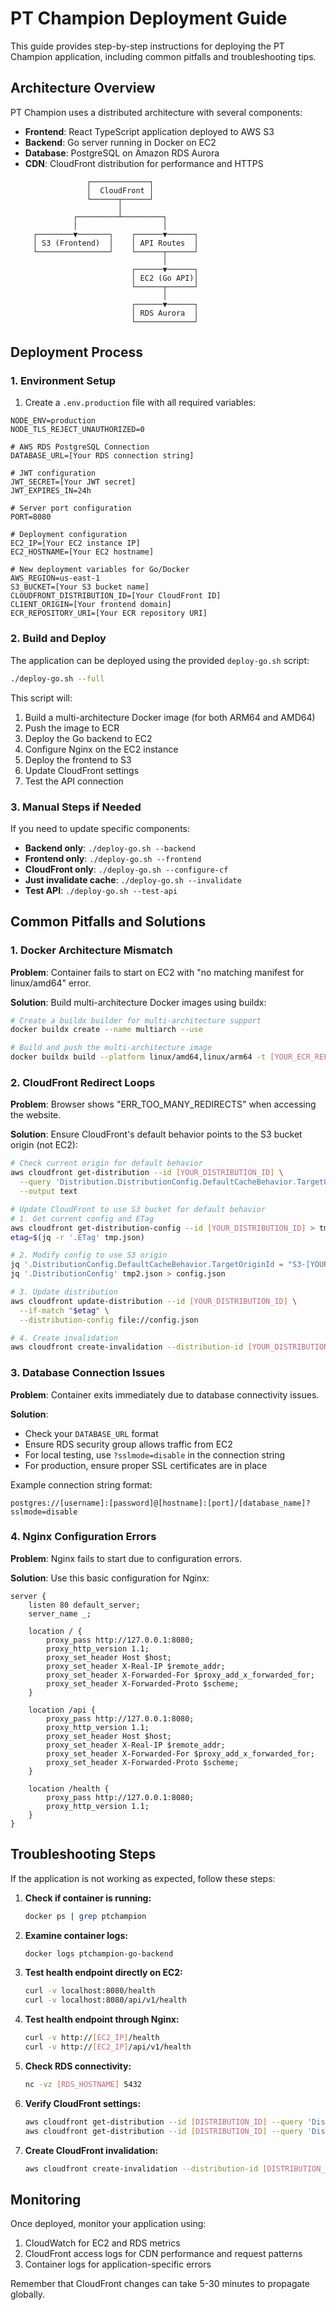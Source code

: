 # PT Champion Deployment Guide

This guide provides step-by-step instructions for deploying the PT Champion application, including common pitfalls and troubleshooting tips.

## Architecture Overview

PT Champion uses a distributed architecture with several components:

- **Frontend**: React TypeScript application deployed to AWS S3
- **Backend**: Go server running in Docker on EC2
- **Database**: PostgreSQL on Amazon RDS Aurora
- **CDN**: CloudFront distribution for performance and HTTPS

```
                 ┌─────────────┐
                 │  CloudFront │
                 └──────┬──────┘
                        │
              ┌─────────┴─────────┐
              │                   │
     ┌────────▼───────┐    ┌──────▼──────┐
     │ S3 (Frontend)  │    │ API Routes  │
     └────────────────┘    └──────┬──────┘
                                  │
                           ┌──────▼──────┐
                           │ EC2 (Go API)│
                           └──────┬──────┘
                                  │
                           ┌──────▼──────┐
                           │ RDS Aurora  │
                           └─────────────┘
```

## Deployment Process

### 1. Environment Setup

1. Create a `.env.production` file with all required variables:

```
NODE_ENV=production
NODE_TLS_REJECT_UNAUTHORIZED=0

# AWS RDS PostgreSQL Connection
DATABASE_URL=[Your RDS connection string]

# JWT configuration
JWT_SECRET=[Your JWT secret]
JWT_EXPIRES_IN=24h

# Server port configuration
PORT=8080

# Deployment configuration
EC2_IP=[Your EC2 instance IP]
EC2_HOSTNAME=[Your EC2 hostname]

# New deployment variables for Go/Docker
AWS_REGION=us-east-1
S3_BUCKET=[Your S3 bucket name]
CLOUDFRONT_DISTRIBUTION_ID=[Your CloudFront ID]
CLIENT_ORIGIN=[Your frontend domain]
ECR_REPOSITORY_URI=[Your ECR repository URI]
```

### 2. Build and Deploy

The application can be deployed using the provided `deploy-go.sh` script:

```bash
./deploy-go.sh --full
```

This script will:
1. Build a multi-architecture Docker image (for both ARM64 and AMD64)
2. Push the image to ECR
3. Deploy the Go backend to EC2
4. Configure Nginx on the EC2 instance
5. Deploy the frontend to S3
6. Update CloudFront settings
7. Test the API connection

### 3. Manual Steps if Needed

If you need to update specific components:

- **Backend only**: `./deploy-go.sh --backend`
- **Frontend only**: `./deploy-go.sh --frontend`
- **CloudFront only**: `./deploy-go.sh --configure-cf`
- **Just invalidate cache**: `./deploy-go.sh --invalidate`
- **Test API**: `./deploy-go.sh --test-api`

## Common Pitfalls and Solutions

### 1. Docker Architecture Mismatch

**Problem**: Container fails to start on EC2 with "no matching manifest for linux/amd64" error.

**Solution**: Build multi-architecture Docker images using buildx:

```bash
# Create a buildx builder for multi-architecture support
docker buildx create --name multiarch --use

# Build and push the multi-architecture image
docker buildx build --platform linux/amd64,linux/arm64 -t [YOUR_ECR_REPOSITORY_URI]:latest --push .
```

### 2. CloudFront Redirect Loops

**Problem**: Browser shows "ERR_TOO_MANY_REDIRECTS" when accessing the website.

**Solution**: Ensure CloudFront's default behavior points to the S3 bucket origin (not EC2):

```bash
# Check current origin for default behavior
aws cloudfront get-distribution --id [YOUR_DISTRIBUTION_ID] \
  --query 'Distribution.DistributionConfig.DefaultCacheBehavior.TargetOriginId' \
  --output text

# Update CloudFront to use S3 bucket for default behavior
# 1. Get current config and ETag
aws cloudfront get-distribution-config --id [YOUR_DISTRIBUTION_ID] > tmp.json
etag=$(jq -r '.ETag' tmp.json)

# 2. Modify config to use S3 origin
jq '.DistributionConfig.DefaultCacheBehavior.TargetOriginId = "S3-[YOUR_BUCKET_NAME]"' tmp.json > tmp2.json
jq '.DistributionConfig' tmp2.json > config.json

# 3. Update distribution
aws cloudfront update-distribution --id [YOUR_DISTRIBUTION_ID] \
  --if-match "$etag" \
  --distribution-config file://config.json

# 4. Create invalidation
aws cloudfront create-invalidation --distribution-id [YOUR_DISTRIBUTION_ID] --paths "/*"
```

### 3. Database Connection Issues

**Problem**: Container exits immediately due to database connectivity issues.

**Solution**: 
- Check your `DATABASE_URL` format
- Ensure RDS security group allows traffic from EC2
- For local testing, use `?sslmode=disable` in the connection string
- For production, ensure proper SSL certificates are in place

Example connection string format:
```
postgres://[username]:[password]@[hostname]:[port]/[database_name]?sslmode=disable
```

### 4. Nginx Configuration Errors

**Problem**: Nginx fails to start due to configuration errors.

**Solution**: Use this basic configuration for Nginx:

```nginx
server {
    listen 80 default_server;
    server_name _;

    location / {
        proxy_pass http://127.0.0.1:8080;
        proxy_http_version 1.1;
        proxy_set_header Host $host;
        proxy_set_header X-Real-IP $remote_addr;
        proxy_set_header X-Forwarded-For $proxy_add_x_forwarded_for;
        proxy_set_header X-Forwarded-Proto $scheme;
    }

    location /api {
        proxy_pass http://127.0.0.1:8080;
        proxy_http_version 1.1;
        proxy_set_header Host $host;
        proxy_set_header X-Real-IP $remote_addr;
        proxy_set_header X-Forwarded-For $proxy_add_x_forwarded_for;
        proxy_set_header X-Forwarded-Proto $scheme;
    }

    location /health {
        proxy_pass http://127.0.0.1:8080;
        proxy_http_version 1.1;
    }
}
```

## Troubleshooting Steps

If the application is not working as expected, follow these steps:

1. **Check if container is running:**
   ```bash
   docker ps | grep ptchampion
   ```

2. **Examine container logs:**
   ```bash
   docker logs ptchampion-go-backend
   ```

3. **Test health endpoint directly on EC2:**
   ```bash
   curl -v localhost:8080/health
   curl -v localhost:8080/api/v1/health
   ```

4. **Test health endpoint through Nginx:**
   ```bash
   curl -v http://[EC2_IP]/health
   curl -v http://[EC2_IP]/api/v1/health
   ```

5. **Check RDS connectivity:**
   ```bash
   nc -vz [RDS_HOSTNAME] 5432
   ```

6. **Verify CloudFront settings:**
   ```bash
   aws cloudfront get-distribution --id [DISTRIBUTION_ID] --query 'Distribution.DistributionConfig.Origins.Items'
   aws cloudfront get-distribution --id [DISTRIBUTION_ID] --query 'Distribution.DistributionConfig.CacheBehaviors'
   ```

7. **Create CloudFront invalidation:**
   ```bash
   aws cloudfront create-invalidation --distribution-id [DISTRIBUTION_ID] --paths "/*"
   ```

## Monitoring

Once deployed, monitor your application using:

1. CloudWatch for EC2 and RDS metrics
2. CloudFront access logs for CDN performance and request patterns
3. Container logs for application-specific errors

Remember that CloudFront changes can take 5-30 minutes to propagate globally. 